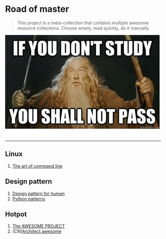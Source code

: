 # Road of master
> This project is a meta-collection that contains multiple awesome resource collections.
> Choose wisely, read quickly, do it manually

![you-shall-not-pass](imgs/you-shall-not-pass.png)

---

## Linux
1. [The art of command line](https://github.com/jlevy/the-art-of-command-line)

## Design pattern
1. [Design pattern for human](https://github.com/kamranahmedse/design-patterns-for-humans)
2. [Python patterns](https://github.com/faif/python-patterns)

## Hotpot
1. [The AWESOME PROJECT](https://github.com/sindresorhus/awesome)
2. (CN)[Architect awesome](https://github.com/xingshaocheng/architect-awesome)
